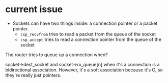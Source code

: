 # current issue

- Sockets can have two things inside: a connection pointer or a packet pointer.
    - `csp_recvfrom` tries to read a packet from the queue of the socket
    - `csp_accept` tries to read a connection pointer from the queue of the socket
    
The router tries to queue up a connection when?

socket->dest_socket and socket->rx_queue[n] when it's a connection is a bidirectional association. However, it's a soft association because it's C, so they're really just pointers.
